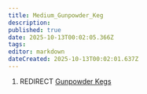 ```yaml
---
title: Medium_Gunpowder_Keg
description: 
published: true
date: 2025-10-13T00:02:05.366Z
tags: 
editor: markdown
dateCreated: 2025-10-13T00:02:01.637Z
---
```


1.  REDIRECT [Gunpowder Kegs](Recipaedia/Items/Gunpowder_Kegs.md "wikilink")